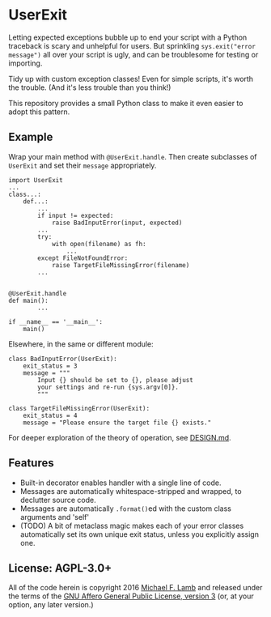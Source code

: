 # UserExit

Letting expected exceptions bubble up to end your script with a Python traceback is scary and unhelpful for users. But sprinkling `sys.exit("error message")` all over your script is ugly, and can be troublesome for testing or importing.

Tidy up with custom exception classes! Even for simple scripts, it's worth the trouble. (And it's less trouble than you think!)

This repository provides a small Python class to make it even easier to adopt this pattern.

## Example

Wrap your main method with `@UserExit.handle`. Then create subclasses of `UserExit` and set their `message` appropriately.

    import UserExit
    ...
    class...:
        def...:
            ...
            if input != expected:
                raise BadInputError(input, expected)
            ...
            try:
                with open(filename) as fh:
                    ...
            except FileNotFoundError:
                raise TargetFileMissingError(filename)
            ...


    @UserExit.handle
    def main():
            ...

    if __name__ == '__main__':
        main()

Elsewhere, in the same or different module:

    class BadInputError(UserExit):
        exit_status = 3
        message = """
            Input {} should be set to {}, please adjust
            your settings and re-run {sys.argv[0]}.
            """

    class TargetFileMissingError(UserExit):
        exit_status = 4
        message = "Please ensure the target file {} exists."

For deeper exploration of the theory of operation, see [DESIGN.md](DESIGN.md).

## Features

- Built-in decorator enables handler with a single line of code.
- Messages are automatically whitespace-stripped and wrapped, to declutter source code.
- Messages are automatically `.format()`ed with the custom class arguments and 'self'
- (TODO) A bit of metaclass magic makes each of your error classes automatically set its own unique exit status, unless you explicitly assign one.

## License: AGPL-3.0+

All of the code herein is copyright 2016 [Michael F. Lamb](http://datagrok.org) and released under the terms of the [GNU Affero General Public License, version 3][AGPL-3.0+] (or, at your option, any later version.)

[AGPL-3.0+]: http://www.gnu.org/licenses/agpl.html
